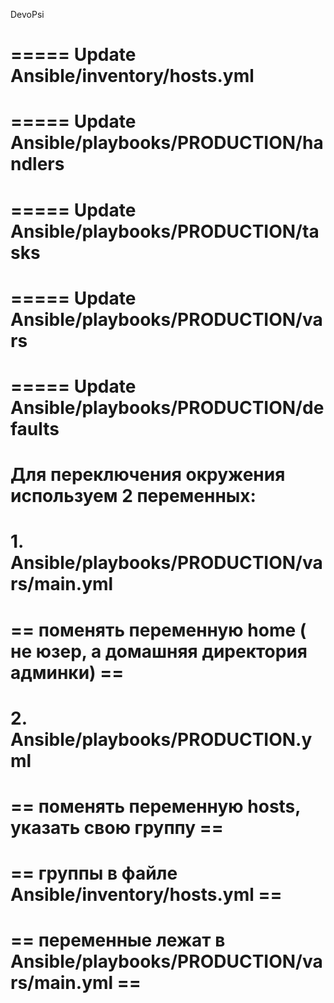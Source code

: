DevoPsi

# ===== Update Ansible/inventory/hosts.yml
# ===== Update Ansible/playbooks/PRODUCTION/handlers
# ===== Update Ansible/playbooks/PRODUCTION/tasks
# ===== Update Ansible/playbooks/PRODUCTION/vars
# ===== Update Ansible/playbooks/PRODUCTION/defaults

# Для переключения окружения используем 2 переменных:

# 1. Ansible/playbooks/PRODUCTION/vars/main.yml 
# == поменять переменную home ( не юзер, а домашняя директория админки) ==

# 2. Ansible/playbooks/PRODUCTION.yml
# == поменять переменную hosts, указать свою группу ==

# == группы в файле Ansible/inventory/hosts.yml ==
# == переменные лежат в Ansible/playbooks/PRODUCTION/vars/main.yml ==

